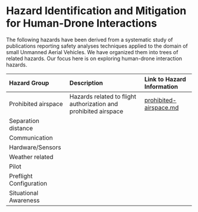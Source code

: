 # Hazard Identification and Mitigation for Human-Drone Interactions

The following hazards have been derived from a systematic study of publications reporting safety analyses techniques applied to the domain of small Unmanned Aerial Vehicles. We have organized them into trees of related hazards. Our focus here is on exploring human-drone interaction hazards.

| Hazard Group | Description |Link to Hazard Information |
|:--|:--| :--|
|Prohibited airspace| Hazards related to flight authorization and prohibited airspace|[prohibited-airspace.md](prohibited-airspace.md)|
|Separation distance|
|Communication|
|Hardware/Sensors|
|Weather related|
|Pilot|
|Preflight Configuration|
|Situational Awareness|



